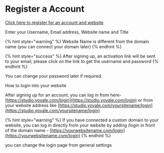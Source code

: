 # Register a Account

[Click here to register for an account and website](https://studio.yovale.com/wp-signup.php)

Enter your Username, Email address, Website name and Title

{% hint style="warning" %}
Website Name is different from the domain name \(you can connect your domain later\)
{% endhint %}

{% hint style="success" %}
After signing up, an activation link will be sent to your email, please click on the link to get the username and password
{% endhint %}



You can change your password later if required.

How to login into your website

After signing up for an account, you can log in from here- [https://studio.yovale.com/login](https://studio.yovale.com/login) or from your website address like [https://studio.yovale.com/yoursitename/login](https://studio.yovale.com/yoursitename/login)



{% hint style="warning" %}
If you have connected a custom domain to your website, you can log in directly from your website by adding /login in front of the domain name - [https://yourwebsitename.com/login](https://yourwebsitename.com/login)
{% endhint %}

you can change the login page from general settings



